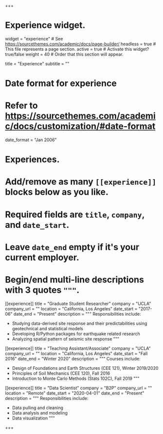 +++
# Experience widget.
widget = "experience"  # See https://sourcethemes.com/academic/docs/page-builder/
headless = true  # This file represents a page section.
active = true  # Activate this widget? true/false
weight = 40  # Order that this section will appear.

title = "Experience"
subtitle = ""

# Date format for experience
#   Refer to https://sourcethemes.com/academic/docs/customization/#date-format
date_format = "Jan 2006"

# Experiences.
#   Add/remove as many `[[experience]]` blocks below as you like.
#   Required fields are `title`, `company`, and `date_start`.
#   Leave `date_end` empty if it's your current employer.
#   Begin/end multi-line descriptions with 3 quotes `"""`.
[[experience]]
  title = "Graduate Student Researcher"
  company = "UCLA"
  company_url = ""
  location = "California, Los Angeles"
  date_start = "2017-06"
  date_end = "Present"
  description = """
  Responsibilities include:
  
  * Studying data-derived site response and their predictabilities using geotechnical and statistical models
  * Developing R/Python packages for earthquake related research
  * Analyzing spatial pattern of seismic site response 
  """

[[experience]]
  title = "Teaching Assistant/Associate"
  company = "UCLA"
  company_url = ""
  location = "California, Los Angeles"
  date_start = "Fall 2016"
  date_end = "Winter 2020"
  description = """
  Courses include:

  * Design of Foundations and Earth Structures (CEE 121), Winter 2019/2020
  * Principles of Soil Mechanics (CEE 120), Fall 2016
  * Introduction to Monte Carlo Methods (Stats 102C), Fall 2019
  """

[[experience]]
  title = "Data Scientist"
  company = "B2P"
  company_url = ""
  location = "Remote"
  date_start = "2020-04-01"
  date_end = "Present"
  description = """
  Responsibilities include:

  * Data pulling and cleaning
  * Data analysis and modeling 
  * Data visualization
  """

+++
